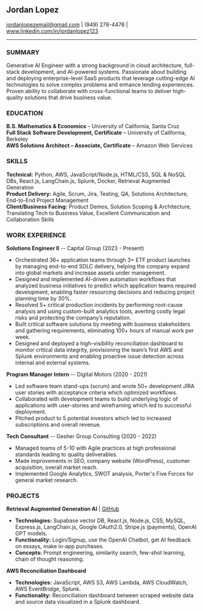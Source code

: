 ## Jordan Lopez  
jordanlopezemail@gmail.com   |    (949) 278-4478    |   www.linkedin.com/in/jordanlopez123  

---  

### SUMMARY  
Generative AI Engineer with a strong background in cloud architecture, full-stack development, and AI-powered systems. Passionate about building and deploying enterprise-level SaaS products that leverage cutting-edge AI technologies to solve complex problems and enhance lending experiences. Proven ability to collaborate with cross-functional teams to deliver high-quality solutions that drive business value.  

### EDUCATION  
**B.S. Mathematics & Economics** – University of California, Santa Cruz  
**Full Stack Software Development, Certificate** – University of California, Berkeley  
**AWS Solutions Architect – Associate, Certificate** – Amazon Web Services  

### SKILLS  
**Technical:** Python, AWS, JavaScript/Node.js, HTML/CSS, SQL & NoSQL DBs, React.js, LangChain.js, Splunk, Docker, Retrieval Augmented Generation  
**Product Delivery:** Agile, Scrum, Jira, Testing, QA, Solutions Architecture, End-to-End Project Management  
**Client/Business Facing:** Product Demos, Solution Scoping & Architecture, Translating Tech to Business Value, Excellent Communication and Collaboration Skills  

### WORK EXPERIENCE  
**Solutions Engineer II** -- Capital Group (2023 - Present)  
- Orchestrated 36+ application teams through 3+ ETF product launches by managing end-to-end SDLC delivery, helping the company expand into global markets and increase assets under management.  
- Designed and implemented AI-driven automation workflows that analyzed business initiatives to predict which application teams required development, enabling faster resourcing decisions and reducing project planning time by 30%.  
- Resolved 5+ critical production incidents by performing root-cause analysis and using custom-built analytics tools, averting costly legal risks and protecting the company’s reputation.  
- Built critical software solutions by meeting with business stakeholders and gathering requirements, eliminating 100+ hours of manual work per week.  
- Designed and deployed a high-visibility reconciliation dashboard to monitor critical data integrity, provisioning the team’s first AWS and Splunk environments and enabling proactive issue detection across internal and external systems.  

**Program Manager Intern** -- Digital Motors (2020 - 2021)  
- Led software team stand-ups (scrum) and wrote 50+ development JIRA user stories with acceptance criteria which optimized workflows.  
- Collaborated with development teams to build underlying logic of applications with user-stories and wireframing which led to successful deployment.  
- Pitched product to 5 potential investors which led to increased subscriptions and overall revenue.  

**Tech Consultant** -- Gesher Group Consulting (2020 - 2022)  
- Managed teams of 5-10 with Agile practices at high professional standards leading to quality deliverables.  
- Made improvements in SEO, company website (WordPress), customer acquisition, overall market reach.  
- Implemented Google Analytics, SWOT analysis, Porter's Five Forces for general market research.  

### PROJECTS  
**Retrieval Augmented Generation AI** | [GitHub](https://github.com/Lopez-Jordan/UC-Chatbot)  
- **Technologies:** Supabase vector DB, React.js, Node.js, CSS, MySQL, Express.js, LangChain.js, Google OAuth2.0, Stripe.js (payments), OpenAI GPT models.  
- **Functionality:** Login/Signup, use the OpenAI Chatbot, get AI feedback on essays, make in-app purchases.  
- **Concepts:** Prompt engineering, similarity search, few-shot learning, chain of thought reasoning.  

**AWS Reconciliation Dashboard**  
- **Technologies:** JavaScript, AWS S3, AWS Lambda, AWS CloudWatch, AWS EventBridge, Splunk.  
- **Functionality:** Reconciliation dashboard between scraped website data and source data visualized in a Splunk dashboard.